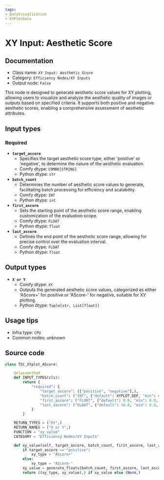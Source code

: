 ```yaml
---
tags:
- DataVisualization
- XYPlotData
---
```


# XY Input: Aesthetic Score
## Documentation
- Class name: `XY Input: Aesthetic Score`
- Category: `Efficiency Nodes/XY Inputs`
- Output node: `False`

This node is designed to generate aesthetic score values for XY plotting, allowing users to visualize and analyze the aesthetic quality of images or outputs based on specified criteria. It supports both positive and negative aesthetic scores, enabling a comprehensive assessment of aesthetic attributes.
## Input types
### Required
- **`target_ascore`**
    - Specifies the target aesthetic score type, either 'positive' or 'negative', to determine the nature of the aesthetic evaluation.
    - Comfy dtype: `COMBO[STRING]`
    - Python dtype: `str`
- **`batch_count`**
    - Determines the number of aesthetic score values to generate, facilitating batch processing for efficiency and scalability.
    - Comfy dtype: `INT`
    - Python dtype: `int`
- **`first_ascore`**
    - Sets the starting point of the aesthetic score range, enabling customization of the evaluation scope.
    - Comfy dtype: `FLOAT`
    - Python dtype: `float`
- **`last_ascore`**
    - Defines the end point of the aesthetic score range, allowing for precise control over the evaluation interval.
    - Comfy dtype: `FLOAT`
    - Python dtype: `float`
## Output types
- **`X or Y`**
    - Comfy dtype: `XY`
    - Outputs the generated aesthetic score values, categorized as either 'AScore+' for positive or 'AScore-' for negative, suitable for XY plotting.
    - Python dtype: `Tuple[str, List[float]]`
## Usage tips
- Infra type: `CPU`
- Common nodes: unknown


## Source code
```python
class TSC_XYplot_AScore:

    @classmethod
    def INPUT_TYPES(cls):
        return {
            "required": {
                "target_ascore": (["positive", "negative"],),
                "batch_count": ("INT", {"default": XYPLOT_DEF, "min": 0, "max": XYPLOT_LIM}),
                "first_ascore": ("FLOAT", {"default": 0.0, "min": 0.0, "max": 1000.0, "step": 0.01}),
                "last_ascore": ("FLOAT", {"default": 10.0, "min": 0.0, "max": 1000.0, "step": 0.01}),
            }
        }

    RETURN_TYPES = ("XY",)
    RETURN_NAMES = ("X or Y",)
    FUNCTION = "xy_value"
    CATEGORY = "Efficiency Nodes/XY Inputs"

    def xy_value(self, target_ascore, batch_count, first_ascore, last_ascore):
        if target_ascore == "positive":
            xy_type = "AScore+"
        else:
            xy_type = "AScore-"
        xy_value = generate_floats(batch_count, first_ascore, last_ascore)
        return ((xy_type, xy_value),) if xy_value else (None,)

```
